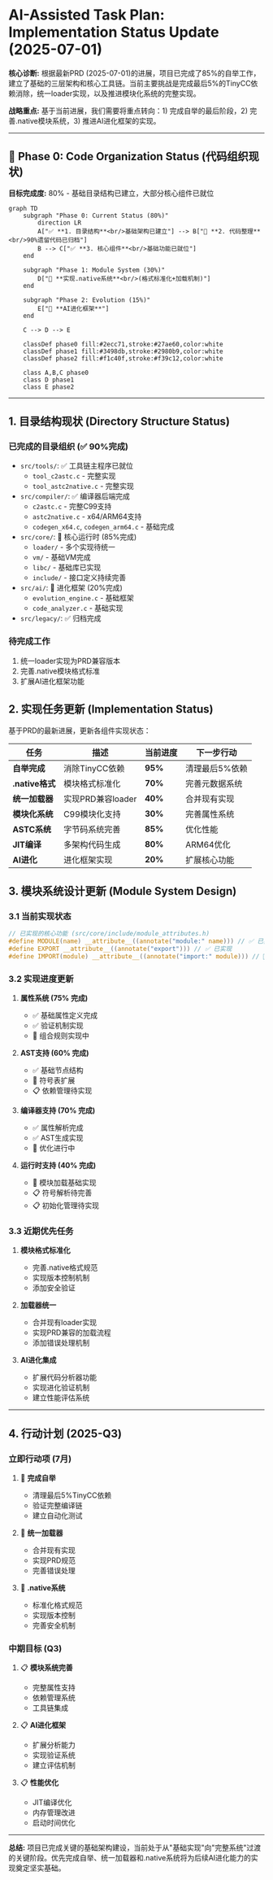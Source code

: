 # AI-Assisted Task Plan: Implementation Status Update (2025-07-01)

**核心诊断:** 根据最新PRD (2025-07-01)的进展，项目已完成了85%的自举工作，建立了基础的三层架构和核心工具链。当前主要挑战是完成最后5%的TinyCC依赖消除，统一loader实现，以及推进模块化系统的完整实现。

**战略重点:** 基于当前进展，我们需要将重点转向：1) 完成自举的最后阶段，2) 完善.native模块系统，3) 推进AI进化框架的实现。

---
## 🚨 **Phase 0: Code Organization Status (代码组织现状)**

**目标完成度:** 80% - 基础目录结构已建立，大部分核心组件已就位

```mermaid
graph TD
    subgraph "Phase 0: Current Status (80%)"
        direction LR
        A["✅ **1. 目录结构**<br/>基础架构已建立"] --> B["🔄 **2. 代码整理**<br/>90%遗留代码已归档"]
        B --> C["✅ **3. 核心组件**<br/>基础功能已就位"]
    end

    subgraph "Phase 1: Module System (30%)"
        D["🔄 **实现.native系统**<br/>(格式标准化+加载机制)"]
    end
    
    subgraph "Phase 2: Evolution (15%)"
        E["🔄 **AI进化框架**"]
    end

    C --> D --> E
    
    classDef phase0 fill:#2ecc71,stroke:#27ae60,color:white
    classDef phase1 fill:#3498db,stroke:#2980b9,color:white
    classDef phase2 fill:#f1c40f,stroke:#f39c12,color:white
    
    class A,B,C phase0
    class D phase1
    class E phase2
```
---

## 1. 目录结构现状 (Directory Structure Status)

### **已完成的目录组织 (✅ 90%完成)**
- `src/tools/`: ✅ 工具链主程序已就位
  - `tool_c2astc.c` - 完整实现
  - `tool_astc2native.c` - 完整实现
- `src/compiler/`: ✅ 编译器后端完成
  - `c2astc.c` - 完整C99支持
  - `astc2native.c` - x64/ARM64支持
  - `codegen_x64.c`, `codegen_arm64.c` - 基础完成
- `src/core/`: 🔄 核心运行时 (85%完成)
  - `loader/` - 多个实现待统一
  - `vm/` - 基础VM完成
  - `libc/` - 基础库已实现
  - `include/` - 接口定义持续完善
- `src/ai/`: 🔄 进化框架 (20%完成)
  - `evolution_engine.c` - 基础框架
  - `code_analyzer.c` - 基础实现
- `src/legacy/`: ✅ 归档完成

### **待完成工作**
1. 统一loader实现为PRD兼容版本
2. 完善.native模块格式标准
3. 扩展AI进化框架功能

## 2. 实现任务更新 (Implementation Status)

基于PRD的最新进展，更新各组件实现状态：

| 任务 | 描述 | 当前进度 | 下一步行动 |
| --- | --- | --- | --- |
| **自举完成** | 消除TinyCC依赖 | **95%** | 清理最后5%依赖 |
| **.native格式** | 模块格式标准化 | **70%** | 完善元数据系统 |
| **统一加载器** | 实现PRD兼容loader | **40%** | 合并现有实现 |
| **模块化系统** | C99模块化支持 | **30%** | 完善属性系统 |
| **ASTC系统** | 字节码系统完善 | **85%** | 优化性能 |
| **JIT编译** | 多架构代码生成 | **80%** | ARM64优化 |
| **AI进化** | 进化框架实现 | **20%** | 扩展核心功能 |

## 3. 模块系统设计更新 (Module System Design)

### 3.1 当前实现状态

```c
// 已实现的核心功能 (src/core/include/module_attributes.h)
#define MODULE(name) __attribute__((annotate("module:" name))) // ✅ 已实现
#define EXPORT __attribute__((annotate("export"))) // ✅ 已实现
#define IMPORT(module) __attribute__((annotate("import:" module))) // 🔄 基础实现
```

### 3.2 实现进度更新

1. **属性系统 (75% 完成)**
   - ✅ 基础属性定义完成
   - ✅ 验证机制实现
   - 🔄 组合规则实现中

2. **AST支持 (60% 完成)**
   - ✅ 基础节点结构
   - 🔄 符号表扩展
   - 📋 依赖管理待实现

3. **编译器支持 (70% 完成)**
   - ✅ 属性解析完成
   - ✅ AST生成实现
   - 🔄 优化进行中

4. **运行时支持 (40% 完成)**
   - 🔄 模块加载基础实现
   - 📋 符号解析待完善
   - 📋 初始化管理待实现

### 3.3 近期优先任务

1. **模块格式标准化**
   - 完善.native格式规范
   - 实现版本控制机制
   - 添加安全验证

2. **加载器统一**
   - 合并现有loader实现
   - 实现PRD兼容的加载流程
   - 添加错误处理机制

3. **AI进化集成**
   - 扩展代码分析器功能
   - 实现进化验证机制
   - 建立性能评估系统

---

## 4. 行动计划 (2025-Q3)

### 立即行动项 (7月)
1. 🎯 **完成自举**
   - 清理最后5%TinyCC依赖
   - 验证完整编译链
   - 建立自动化测试

2. 🎯 **统一加载器**
   - 合并现有实现
   - 实现PRD规范
   - 完善错误处理

3. 🎯 **.native系统**
   - 标准化格式规范
   - 实现版本控制
   - 完善安全机制

### 中期目标 (Q3)
1. 📋 **模块系统完善**
   - 完整属性支持
   - 依赖管理系统
   - 工具链集成

2. 📋 **AI进化框架**
   - 扩展分析能力
   - 实现验证系统
   - 建立评估机制

3. 📋 **性能优化**
   - JIT编译优化
   - 内存管理改进
   - 启动时间优化

---

**总结:** 项目已完成关键的基础架构建设，当前处于从"基础实现"向"完整系统"过渡的关键阶段。优先完成自举、统一加载器和.native系统将为后续AI进化能力的实现奠定坚实基础。 